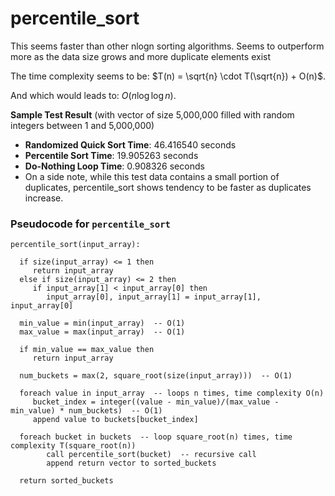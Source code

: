 # percentile_sort

This seems faster than other nlogn sorting algorithms.  Seems to outperform more as the data size grows and more duplicate elements exist

The time complexity seems to be: $T(n) = \sqrt{n} \cdot T(\sqrt{n}) + O(n)$.

And which would leads to: $O(n \log \log n)$.

**Sample Test Result** (with vector of size 5,000,000 filled with random integers between 1 and 5,000,000)  
- **Randomized Quick Sort Time**: 46.416540 seconds  
- **Percentile Sort Time**: 19.905263 seconds  
- **Do-Nothing Loop Time**: 0.908326 seconds
- On a side note, while this test data contains a small portion of duplicates, percentile_sort shows tendency to be faster as duplicates increase.

### Pseudocode for `percentile_sort`

```pseudo
percentile_sort(input_array):

  if size(input_array) <= 1 then
     return input_array
  else if size(input_array) <= 2 then
     if input_array[1] < input_array[0] then
        input_array[0], input_array[1] = input_array[1], input_array[0]

  min_value = min(input_array)  -- O(1)
  max_value = max(input_array)  -- O(1)

  if min_value == max_value then
     return input_array

  num_buckets = max(2, square_root(size(input_array)))  -- O(1)

  foreach value in input_array  -- loops n times, time complexity O(n)
     bucket_index = integer((value - min_value)/(max_value - min_value) * num_buckets)  -- O(1)
     append value to buckets[bucket_index]

  foreach bucket in buckets  -- loop square_root(n) times, time complexity T(square_root(n))
        call percentile_sort(bucket)  -- recursive call
        append return vector to sorted_buckets

  return sorted_buckets
